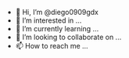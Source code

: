 - 👋 Hi, I’m @diego0909gdx
- 👀 I’m interested in ...
- 🌱 I’m currently learning ...
- 💞️ I’m looking to collaborate on ...
- 📫 How to reach me ...

<!---
diego0909gdx/diego0909gdx is a ✨ special ✨ repository because its `README.md` (this file) appears on your GitHub profile.
You can click the Preview link to take a look at your changes.
--->
